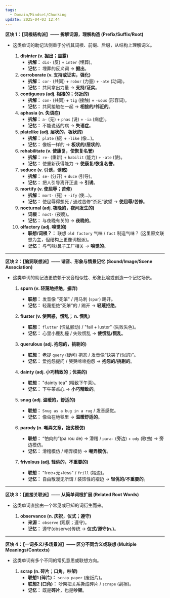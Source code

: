 ```yaml
---
tags:
  - Domain/Mindset/Chunking
update: 2025-04-03 12:44
---
```


**区块 1：【词根结构派】—— 拆解词源，理解构造 (Prefix/Suffix/Root)**

- 这类单词的助记法侧重于分析其词根、前缀、后缀，从结构上理解词义。

  1. **disinter (v. 掘出；显露)**
     - **拆解：** `dis-` (反) + `inter` (埋葬)。
     - **记忆：** 埋葬的反义词 -> **掘出**。
  2. **corroborate (v. 支持或证实，强化)**
     - **拆解：** `cor-` (共同) + `robor` (力量) + `-ate` (动词)。
     - **记忆：** 共同拿出力量 -> **支持/证实**。
  3. **contiguous (adj. 相接的；邻近的)**
     - **拆解：** `con-` (共同) + `tig` (接触) + `-uous` (形容词)。
     - **记忆：** 共同接触在一起 -> **相接的/邻近的**。
  4. **aphasia (n. 失语症)**
     - **拆解：** `a-` (无) + `phas` (说) + `-ia` (病症)。
     - **记忆：** 不能说话的病 -> **失语症**。
  5. **platelike (adj. 层状的，板状的)**
     - **拆解：** `plate` (板) + `-like` (像…)。
     - **记忆：** 像板一样的 -> **板状的/层状的**。
  6. **rehabilitate (v. 使康复，使恢复名誉)**
     - **拆解：** `re-` (重新) + `habilit` (能力) + `-ate` (使)。
     - **记忆：** 使重新获得能力 -> **使康复/恢复名誉**。
  7. **seduce (v. 引诱，诱惑)**
     - **拆解：** `se-` (分开) + `duce` (引导)。
     - **记忆：** 把人引导离开正道 -> **引诱**。
  8. **mortify (v. 使屈辱；苦修)**
     - **拆解：** `mort-` (死) + `-ify` (使...)。
     - **记忆：** 使屈辱得想死 / 通过苦修“杀死”欲望 -> **使屈辱/苦修**。
  9. **nocturnal (adj. 夜晚的，夜间发生的)**
     - **词根：** `noct-` (夜晚)。
     - **记忆：** 与夜晚有关的 -> **夜晚的**。
  10. **olfactory (adj. 嗅觉的)**
      - **联想/词根？：** 联想 `old factory` 气味 / `fact` 制造气味？ (这里原文联想为主，但结构上更像词根派)。
      - **记忆：** 与气味/鼻子工厂相关 -> **嗅觉的**。

---

**区块 2：【脑洞联想派】—— 谐音、形象与情景记忆 (Sound/Image/Scene Association)**

- 这类单词的助记法更依赖于发音相似性、形象比喻或创造一个记忆场景。

  1. **spurn (v. 轻蔑地拒绝，摒弃)**
     - **联想：** 发音像 "死笨" / 用马刺 (`spur`) 踢开。
     - **记忆：** 轻蔑拒绝“死笨”的 / 踢开 -> **轻蔑拒绝**。

  2. **fluster (v. 使困惑，慌乱； n. 慌乱)**
     - **联想：** `flutter` (慌乱颤动) / "fail + luster" (失败失色)。
     - **记忆：** 心里小鹿乱撞 / 失败慌乱 -> **使慌乱/慌乱**。

  3. **querulous (adj. 抱怨的，挑剔的)**
     - **联想：** 老提 `query` (疑问) 抱怨 / 发音像“快哭了(似的)”。
     - **记忆：** 爱抱怨提问 / 哭哭啼啼抱怨 -> **抱怨的/挑剔的**。

  4. **dainty (adj. 小巧精致的；优美的)**
     - **联想：** "dainty tea" (精致下午茶)。
     - **记忆：** 下午茶点心 -> **小巧精致的**。

  5. **snug (adj. 温暖的，舒适的)**
     - **联想：** `Snug as a bug in a rug` / 发音感觉。
     - **记忆：** 像虫在地毯里 -> **温暖舒适的**。

  6. **parody (n. 嘲弄文章，拙劣模仿)**
     - **联想：** “怕肉的”(pa rou de) -> 滑稽 / `para-` (旁边) + `ody` (歌曲) -> 旁边模仿。
     - **记忆：** 滑稽模仿 / 嘲弄模仿 -> **嘲弄模仿**。

  7. **frivolous (adj. 轻佻的，不重要的)**
     - **联想：** "free+无+less" / `frill` (褶边)。
     - **记忆：** 自由散漫无所谓 / 装饰性的褶边 -> **轻佻的/不重要的**。

---

**区块 3：【直接关联派】—— 从简单词根扩展 (Related Root Words)**

- 这类单词直接由一个常见或已知的词衍生而来。

  1. **observance (n. 庆祝，仪式；遵守)**
     - **来源：** `observe` (观察；遵守)。
     - **记忆：** 遵守(observe)传统 -> **仪式/遵守(n.)**。

---

**区块 4：【一词多义/多场景派】—— 区分不同含义或联想 (Multiple Meanings/Contexts)**

- 这类单词有多个不同的常见意思或联想方向。

  1. **scrap (n. 碎片；口角，吵架)**
     - **联想1 (碎片)：** `scrap paper` (废纸片)。
     - **联想2 (口角)：** 吵架把关系撕成碎片 / `scrape` (刮擦)。
     - **记忆：** 既是**碎片**，也是**吵架**。

